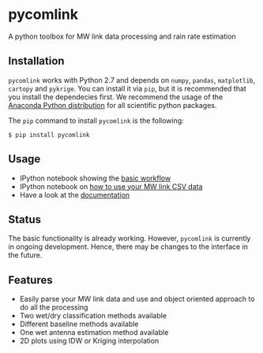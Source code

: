 pycomlink
=========

A python toolbox for MW link data processing and rain rate estimation

Installation
------------

`pycomlink` works with Python 2.7 and depends on `numpy`, `pandas`, `matplotlib`, `cartopy` and `pykrige`. You can install it via `pip`, but it is recommended that you install the dependecies first. We recommend the usage of the [Anaconda Python distribution](https://store.continuum.io/cshop/anaconda/) for all scientific python packages. 

The `pip` command to install `pycomlink` is the following:

    $ pip install pycomlink

Usage
-----

 * IPython notebook showing the [basic workflow](http://nbviewer.ipython.org/urls/bitbucket.org/cchwala/pycomlink/raw/566962d7c0a16c484d56aec7a0a34b84cc68a27d/notebooks/example_workflow.ipynb)
 * IPython notebook on [how to use your MW link CSV data](http://nbviewer.ipython.org/urls/bitbucket.org/cchwala/pycomlink/raw/28f359b359d750434c896d288900844c9b6ef500/notebooks/How%20to%20use%20your%20MW%20link%20data%20from%20a%20CSV%20file.ipynb)
 * Have a look at the [documentation](http://pycomlink.readthedocs.org)

Status
------
The basic functionality is already working. However, `pycomlink` is currently in ongoing development. Hence, there may be changes to the interface in the future.

Features
--------
 * Easily parse your MW link data and use and object oriented approach to do all the processing
 * Two wet/dry classification methods available
 * Different baseline methods available
 * One wet antenna estimation method available
 * 2D plots using IDW or Kriging interpolation


